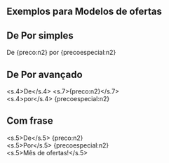 ## Exemplos para Modelos de ofertas

## De Por simples
De {preco:n2} por {precoespecial:n2}

## De Por avançado
<s.4>De</s.4> <s.7><v>{preco:n2}</v></s.7></br><s.4>por</s.4> <v>{precoespecial:n2}</v>

## Com frase
<s.5>De</s.5> <st><v>{preco:n2}</v></st></br><s.5>Por</s.5> <s2><v>{precoespecial:n2}</v></s2></br><s.5>Mês de ofertas!</s.5>
